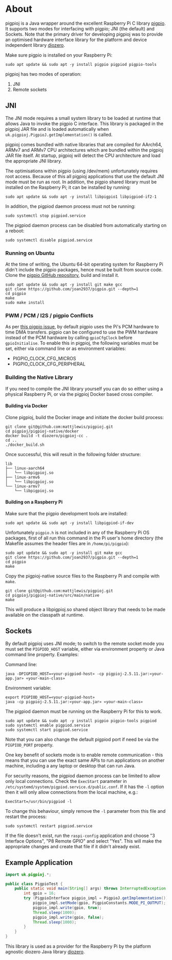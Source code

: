 # About

pigpioj is a Java wrapper around the excellent Raspberry Pi C library [pigpio](http://abyz.me.uk/rpi/pigpio/).
It supports two modes for interfacing with pigpio; JNI (the default) and Sockets.
Note that the primary driver for developing pigpioj was to provide an optimised hardware interface
library for the platform and device independent library [diozero](http://www.diozero.com).

Make sure pigpio is installed on your Raspberry Pi:

```shell
sudo apt update && sudo apt -y install pigpio pigpiod pigpio-tools
```

pigpioj has two modes of operation:

1. JNI
1. Remote sockets

## JNI

The JNI mode requires a small system library to be loaded at runtime that allows Java to invoke the
pigpio C interface. This library is packaged in the pigpioj JAR file and is loaded automatically
when `uk.pigpioj.PigpioJ.getImplementation()` is called.

pigpioj comes bundled with native libraries that are compiled for AArch64, ARMv7 and ARMv7 CPU
architectures which are bundled within the pigpioj JAR file itself. At startup, pigpioj will detect
the CPU architecture and load the appropriate JNI library.

The optimisations within pigpio (using /dev/mem) unfortunately requires root access.
Because of this all pigpioj applications that use the default JNI mode must be run as root.
In addition, the pigpio shared library must be installed on the Raspberry Pi; it can be installed by
running:

```shell
sudo apt update && sudo apt -y install libpigpio1 libpigpiod-if2-1
```

In addition, the pigpiod daemon process must not be running:

```shell
sudo systemctl stop pigpiod.service
```

The pigpiod daemon process can be disabled from automatically starting on a reboot:

```shell
sudo systemctl disable pigpiod.service
```

### Running on Ubuntu

At the time of writing, the Ubuntu 64-bit operating system for Raspberry Pi didn't include the
pigpio packages, hence must be built from source code.
Clone the [pigpio GitHub repository](https://github.com/joan2937/pigpio), build and install it.

```
sudo apt update && sudo apt -y install git make gcc
git clone https://github.com/joan2937/pigpio.git --depth=1
cd pigpio
make
sudo make install
```

### PWM / PCM / I2S / pigpio Conflicts

As per [this pigpio issue](https://github.com/joan2937/pigpio/issues/87), by default pigpio uses the
Pi's PCM hardware to time DMA transfers. pigpio can be configured to use the PWM hardware instead of
the PCM hardware by calling `gpioCfgClock` before `gpioInitialise`. To enable this in pigpioj, the
following variables must be set, either via command line or as environment variables:

* PIGPIO_CLOCK_CFG_MICROS
* PIGPIO_CLOCK_CFG_PERIPHERAL

### Building the Native Library

If you need to compile the JNI library yourself you can do so either using a physical Raspberry Pi,
or via the pigpioj Docker based cross compiler.

#### Building via Docker

Clone pigpioj, build the Docker image and initiate the docker build process:

```
git clone git@github.com:mattjlewis/pigpioj.git
cd pigpioj/pigpioj-native/docker
docker build -t diozero/pigpioj-cc .
cd ..
./docker_build.sh
```

Once successful, this will result in the following folder structure:

```
lib
├── linux-aarch64
│   └── libpigpioj.so
├── linux-armv6
│   └── libpigpioj.so
└── linux-armv7
    └── libpigpioj.so
```

#### Building on a Raspberry Pi

Make sure that the pigpio development tools are installed:

```shell
sudo apt update && sudo apt -y install libpigpiod-if-dev
```

Unfortunately `pigpio.h` is not included in any of the Raspberry Pi OS packages, first of all run
this command in the Pi user's home directory (the Makefile assumes the header files are in
`/home/pi/pigpio`):

```
sudo apt update && sudo apt -y install git make gcc
git clone https://github.com/joan2937/pigpio.git --depth=1
cd pigpio
make
```

Copy the pigpioj-native source files to the Raspberry Pi and compile with `make`.

```
git clone git@github.com:mattjlewis/pigpioj.git
cd pigpioj/pigpioj-native/src/main/native
make
```

This will produce a libpigpioj.so shared object library that needs to be made available on the
classpath at runtime.

## Sockets

By default pigpioj uses JNI mode; to switch to the remote socket mode you must set the `PIGPIOD_HOST`
variable, either via environment property or Java command line property. Examples:

Command line:

```shell
java -DPIGPIOD_HOST=«your-pigpiod-host» -cp pigpioj-2.5.11.jar:«your-app.jar» «your-main-class»
```

Environment variable:

```shell
export PIGPIOD_HOST=<your-pigpiod-host»
java -cp pigpioj-2.5.11.jar:«your-app.jar» «your-main-class»
```

The pigpiod daemon must be running on the Raspberry Pi for this to work.

```shell
sudo apt update && sudo apt -y install pigpio pigpio-tools pigpiod
sudo systemctl enable pigpiod.service
sudo systemctl start pigpiod.service
```

Note that you can also change the default pigpiod port if need be via the `PIGPIOD_PORT` property.

One key benefit of sockets mode is to enable remote communication - this means that you can use the
exact same APIs to run applications on another machine, including a any laptop or desktop that can
run Java.

For security reasons, the pigpiod daemon process can be limited to allow only local connections.
Check the `ExecStart` parameter in `/etc/systemd/system/pigpiod.service.d/public.conf`. If it has the `-l`
option then it will only allow connections from the local machine, e.g.:

```
ExecStart=/usr/bin/pigpiod -l
```

To change this behaviour, simply remove the `-l` parameter from this file and restart the process:

```shell
sudo systemctl restart pigpiod.service
```

If the file doesn't exist, run the `raspi-config` application and choose "3 Interface Options",
"P8 Remote GPIO" and select "Yes". This will make the appropriate changes and create that file if
it didn't already exist.

## Example Application

```java
import uk.pigpioj.*;

public class PigpioTest {
	public static void main(String[] args) throws InterruptedException {
		int gpio = 16;
		try (PigpioInterface pigpio_impl = PigpioJ.getImplementation()) {
			pigpio_impl.setMode(gpio, PigpioConstants.MODE_PI_OUTPUT);
			pigpio_impl.write(gpio, true);
			Thread.sleep(1000);
			pigpio_impl.write(gpio, false);
			Thread.sleep(1000);
		}
	}
}
```

This library is used as a provider for the Raspberry Pi by the platform agnostic
diozero Java library [diozero](http://www.diozero.com).
